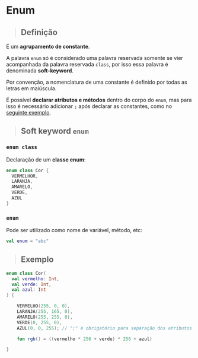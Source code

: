 # Enum

> ## **Definição**

É um **agrupamento de constante**.

A palavra `enum` só é considerado uma palavra reservada somente se vier acompanhada da palavra reservada `class`, por isso essa palavra é denominada **soft-keyword**.

Por convenção, a nomenclatura de uma constante é definido por todas as letras em maiúscula.

É possível **declarar atributos e métodos** dentro do corpo do `enum`, mas para isso é necessário adicionar `;` após declarar as constantes, como no [seguinte exemplo](#exemplo).

> ## **Soft keyword `enum`**

### `enum class`

Declaração de um **classe enum**:

```kotlin
enum class Cor {
  VERMELHOR,
  LARANJA,
  AMARELO,
  VERDE,
  AZUL
}
```

### `enum`

Pode ser utilizado como nome de variável, método, etc:

```kotlin
val enum = "abc"
```

> ## **Exemplo**

```kotlin
enum class Cor(
  val vermelho: Int,
  val verde: Int,
  val azul: Int
) {

    VERMELHO(255, 0, 0),
    LARANJA(255, 165, 0),
    AMARELO(255, 255, 0),
    VERDE(0, 255, 0),
    AZUL(0, 0, 255); // ";" é obrigatório para separação dos atributos e métodos

    fun rgb() = ((vermelho * 256 + verde) * 256 + azul)

}
```